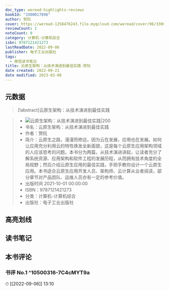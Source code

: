 ```yaml
---
doc_type: weread-highlights-reviews
bookId: "3300017896"
author: 贺阮
cover: https://weread-1258476243.file.myqcloud.com/weread/cover/96/3300017896/t7_3300017896.jpg
reviewCount: 1
noteCount: 0
category: 计算机-计算机综合
isbn: 9787121421273
lastReadDate: 2022-09-06
publisher: 电子工业出版社
tags:
  - 微信读书笔记
title: 云原生架构：从技术演进到最佳实践-贺阮
date created: 2022-09-21
date modified: 2023-03-08
---
```


## 元数据

>[!abstract]云原生架构：从技术演进到最佳实践

> - ![云原生架构：从技术演进到最佳实践|200](https://weread-1258476243.file.myqcloud.com/weread/cover/96/3300017896/t7_3300017896.jpg)
> - 书名：云原生架构：从技术演进到最佳实践
> - 作者：贺阮
> - 简介：云原生之路，漫漫而修远，因为云在发展，应用也在发展。如何让应用充分利用云的特性焕发全新面貌，这是每个云原生应用架构领域的人应该思考的问题。本书分为两篇，从技术演进讲起，让读者充分了解系统资源、应用架构和软件工程的发展历程，从而拥有技术角度的全局视野；然后介绍云原生应用的最佳实践，手把手教你设计一个云原生应用。本书适合云原生应用开发人员、架构师、云计算从业者阅读，部分章节对产品团队、运维人员亦有一定的参考价值。
> - 出版时间 2021-10-01 00:00:00
> - ISBN：9787121421273
> - 分类：计算机-计算机综合
> - 出版社：电子工业出版社

## 高亮划线

## 读书笔记

## 本书评论

### 书评 No.1 ^10500316-7C4cMYT9a

⏱ [[2022-09-06]] 13:10
